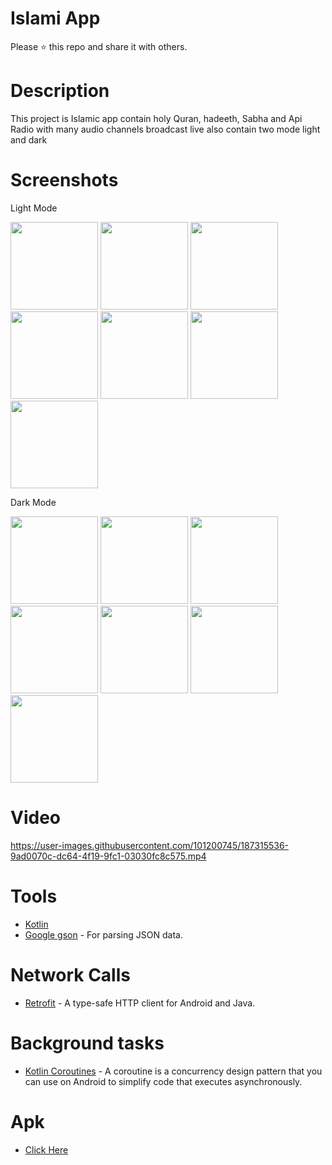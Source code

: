# Islami App

Please ⭐️ this repo and share it with others.

# Description

This project is Islamic app contain holy Quran, hadeeth, Sabha 
and Api Radio with many audio channels broadcast live also contain two mode light and dark

# Screenshots
Light Mode

<div>
  <img src="https://user-images.githubusercontent.com/101200745/187307096-d265a677-1a80-463c-b492-43fd5f34e724.png"  width="140">
  <img src="https://user-images.githubusercontent.com/101200745/187307102-c3a9804d-3c0d-41f3-b021-a0e83fccda15.png"  width="140">
  <img src="https://user-images.githubusercontent.com/101200745/187307107-3fb12f5c-56ae-41a6-8cf0-1e5628510274.png"  width="140">
  <img src="https://user-images.githubusercontent.com/101200745/187307111-99cb431b-4dac-4522-95d9-d4f089886686.png"  width="140">
  <img src="https://user-images.githubusercontent.com/101200745/187307070-54e45a02-14b8-440b-8c07-9f3e0914ca20.png"  width="140">
  <img src="https://user-images.githubusercontent.com/101200745/187307078-b17006af-e5e9-4b4f-ba08-e8584a45c3e6.png"  width="140">
  <img src="https://user-images.githubusercontent.com/101200745/187307082-6fdefe4b-7e3a-4afa-867e-7fd3c82490f2.png"  width="140">
</div>

Dark Mode
<div>
  <img src="https://user-images.githubusercontent.com/101200745/187307650-c1c6daad-6bcb-46ad-b693-7d722ff50b36.jpeg"  width="140">
  <img src="https://user-images.githubusercontent.com/101200745/187307566-f049d105-eeba-41e4-ad33-c8684ac4231f.png"  width="140">
  <img src="https://user-images.githubusercontent.com/101200745/187307573-7b368c48-00df-45d0-a1a2-a7da60a3e1f2.png"  width="140">
  <img src="https://user-images.githubusercontent.com/101200745/187307577-1763f25c-c340-4ffb-bdbd-20f6cde445a3.png"  width="140">
  <img src="https://user-images.githubusercontent.com/101200745/187307582-36612bac-7297-4b6e-99e0-49b20bd8ab1c.png"  width="140">
  <img src="https://user-images.githubusercontent.com/101200745/187307595-dc69de1a-1363-4bd4-9c4a-ce481efc9597.png"  width="140">
  <img src="https://user-images.githubusercontent.com/101200745/187307560-e18e645b-9496-4c40-ab0e-ce232c071848.png"  width="140">
</div>


# Video
https://user-images.githubusercontent.com/101200745/187315536-9ad0070c-dc64-4f19-9fc1-03030fc8c575.mp4

# Tools
* [Kotlin](https://kotlinlang.org/)
* [Google gson](https://github.com/google/gson) - For parsing JSON data.


# Network Calls
* [Retrofit](https://square.github.io/retrofit/) - A type-safe HTTP client for Android and Java.

# Background tasks
* [Kotlin Coroutines](https://bit.ly/3Kq3ec3) - A coroutine is a concurrency design pattern that you can use on Android to simplify code that executes asynchronously.


# Apk
* [Click Here](https://drive.google.com/file/d/1xwwSa_xtoySFz6bO91HNg-89cSg2xQtJ/view?usp=share_link)
